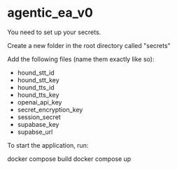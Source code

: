 # agentic_ea_v0


You need to set up your secrets. 

Create a new folder in the root directory called "secrets"

Add the following files (name them exactly like so):
- hound_stt_id
- hound_stt_key
- hound_tts_id
- hound_tts_key
- openai_api_key
- secret_encryption_key
- session_secret
- supabase_key
- supabse_url


To start the application, run:

docker compose build
docker compose up
